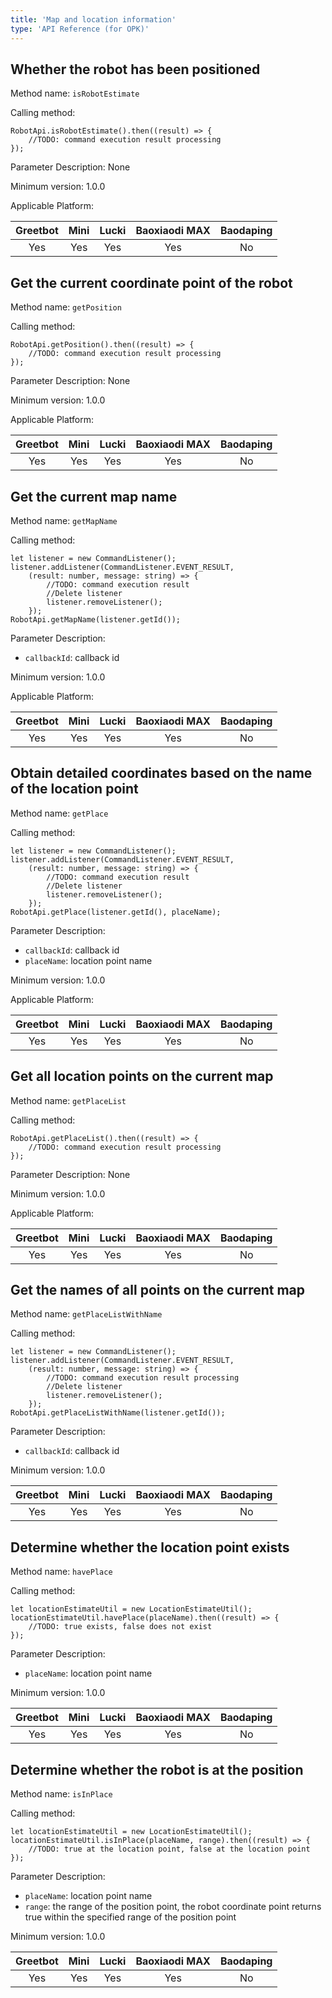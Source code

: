 ```yaml
---
title: 'Map and location information'
type: 'API Reference (for OPK)'
---
```


## Whether the robot has been positioned
Method name: `isRobotEstimate`

Calling method:

```
RobotApi.isRobotEstimate().then((result) => {
    //TODO: command execution result processing
});
```

Parameter Description: None

Minimum version: 1.0.0

Applicable Platform:

<div class="fixed-table bordered-table">

|Greetbot|Mini|Lucki|Baoxiaodi MAX|Baodaping|
|:-:|:-:|:-:|:-:|:-:|
|Yes|Yes|Yes|Yes|No|

</div>

## Get the current coordinate point of the robot
Method name: `getPosition`

Calling method:

```
RobotApi.getPosition().then((result) => {
    //TODO: command execution result processing
});
```

Parameter Description: None

Minimum version: 1.0.0

Applicable Platform:

<div class="fixed-table bordered-table">

|Greetbot|Mini|Lucki|Baoxiaodi MAX|Baodaping|
|:-:|:-:|:-:|:-:|:-:|
|Yes|Yes|Yes|Yes|No|

</div>

## Get the current map name
Method name: `getMapName`

Calling method:

```
let listener = new CommandListener();
listener.addListener(CommandListener.EVENT_RESULT,
    (result: number, message: string) => {
        //TODO: command execution result
        //Delete listener
        listener.removeListener();
    });
RobotApi.getMapName(listener.getId());
```

Parameter Description:

- `callbackId`: callback id

Minimum version: 1.0.0

Applicable Platform:

<div class="fixed-table bordered-table">

|Greetbot|Mini|Lucki|Baoxiaodi MAX|Baodaping|
|:-:|:-:|:-:|:-:|:-:|
|Yes|Yes|Yes|Yes|No|

</div>

## Obtain detailed coordinates based on the name of the location point
Method name: `getPlace`

Calling method:

```
let listener = new CommandListener();
listener.addListener(CommandListener.EVENT_RESULT,
    (result: number, message: string) => {
        //TODO: command execution result
        //Delete listener
        listener.removeListener();
    });
RobotApi.getPlace(listener.getId(), placeName);
```

Parameter Description:

- `callbackId`: callback id
- `placeName`: location point name

Minimum version: 1.0.0

Applicable Platform:

<div class="fixed-table bordered-table">

|Greetbot|Mini|Lucki|Baoxiaodi MAX|Baodaping|
|:-:|:-:|:-:|:-:|:-:|
|Yes|Yes|Yes|Yes|No|

</div>

## Get all location points on the current map
Method name: `getPlaceList`

Calling method:
```
RobotApi.getPlaceList().then((result) => {
    //TODO: command execution result processing
});
```

Parameter Description: None

Minimum version: 1.0.0

Applicable Platform:

<div class="fixed-table bordered-table">

|Greetbot|Mini|Lucki|Baoxiaodi MAX|Baodaping|
|:-:|:-:|:-:|:-:|:-:|
|Yes|Yes|Yes|Yes|No|

</div>

## Get the names of all points on the current map
Method name: `getPlaceListWithName`

Calling method:
```
let listener = new CommandListener();
listener.addListener(CommandListener.EVENT_RESULT,
    (result: number, message: string) => {
        //TODO: command execution result processing
        //Delete listener
        listener.removeListener();
    });
RobotApi.getPlaceListWithName(listener.getId());
```

Parameter Description:

- `callbackId`: callback id

Minimum version: 1.0.0

<div class="fixed-table bordered-table">

|Greetbot|Mini|Lucki|Baoxiaodi MAX|Baodaping|
|:-:|:-:|:-:|:-:|:-:|
|Yes|Yes|Yes|Yes|No|

</div>

## Determine whether the location point exists
Method name: `havePlace`

Calling method:
```
let locationEstimateUtil = new LocationEstimateUtil();
locationEstimateUtil.havePlace(placeName).then((result) => {
    //TODO: true exists, false does not exist
});
```

Parameter Description:

- `placeName`: location point name

Minimum version: 1.0.0

<div class="fixed-table bordered-table">

|Greetbot|Mini|Lucki|Baoxiaodi MAX|Baodaping|
|:-:|:-:|:-:|:-:|:-:|
|Yes|Yes|Yes|Yes|No|

</div>

## Determine whether the robot is at the position
Method name: `isInPlace`

Calling method:
```
let locationEstimateUtil = new LocationEstimateUtil();
locationEstimateUtil.isInPlace(placeName, range).then((result) => {
    //TODO: true at the location point, false at the location point
});
```

Parameter Description:

- `placeName`: location point name
- `range`: the range of the position point, the robot coordinate point returns true within the specified range of the position point

Minimum version: 1.0.0

<div class="fixed-table bordered-table">

|Greetbot|Mini|Lucki|Baoxiaodi MAX|Baodaping|
|:-:|:-:|:-:|:-:|:-:|
|Yes|Yes|Yes|Yes|No|

</div>
